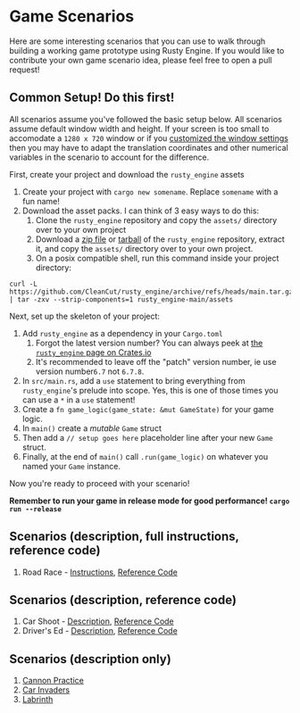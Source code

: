 # Game Scenarios

Here are some interesting scenarios that you can use to walk through building a working game prototype using Rusty Engine.  If you would like to contribute your own game scenario idea, please feel free to open a pull request!

## Common Setup! Do this first!

All scenarios assume you've followed the basic setup below.  All scenarios assume default window width and height. If your screen is too small to accomodate a `1280 x 720` window or if you [customized the window settings](https://github.com/bevyengine/bevy/blob/main/examples/window/window_settings.rs) then you may have to adapt the translation coordinates and other numerical variables in the scenario to account for the difference.

First, create your project and download the `rusty_engine` assets
1. Create your project with `cargo new somename`. Replace `somename` with a fun name!
1. Download the asset packs. I can think of 3 easy ways to do this:
    1. Clone the `rusty_engine` repository and copy the `assets/` directory over to your own project
    1. Download a [zip file](https://github.com/CleanCut/rusty_engine/archive/refs/heads/main.zip) or [tarball](https://github.com/CleanCut/rusty_engine/archive/refs/heads/main.tar.gz) of the `rusty_engine` repository, extract it, and copy the `assets/` directory over to your own project.
    1. On a posix compatible shell, run this command inside your project directory:
```shell
curl -L https://github.com/CleanCut/rusty_engine/archive/refs/heads/main.tar.gz | tar -zxv --strip-components=1 rusty_engine-main/assets
```

Next, set up the skeleton of your project:
1. Add `rusty_engine` as a dependency in your `Cargo.toml`
    1. Forgot the latest version number?  You can always peek at [the `rusty_engine` page on Crates.io](https://crates.io/crates/rusty_engine)
    1. It's recommended to leave off the "patch" version number, ie use version number`6.7` not `6.7.8`.
1. In `src/main.rs`, add a `use` statement to bring everything from `rusty_engine`'s prelude into scope. Yes, this is one of those times you can use a `*` in a `use` statement!
1. Create a `fn game_logic(game_state: &mut GameState)` for your game logic.
1. In `main()` create a _mutable_ `Game` struct
1. Then add a `// setup goes here` placeholder line after your new `Game` struct.
1. Finally, at the end of `main()` call `.run(game_logic)` on whatever you named your `Game` instance.

Now you're ready to proceed with your scenario!

**Remember to run your game in release mode for good performance! `cargo run --release`**

## Scenarios (description, full instructions, reference code)
1. Road Race - [Instructions](https://github.com/CleanCut/rusty_engine/tree/main/scenarios/road_race.md), [Reference Code](https://github.com/CleanCut/rusty_engine/blob/main/examples/scenarios/road_race.rs)

## Scenarios (description, reference code)

1. Car Shoot - [Description](https://github.com/CleanCut/rusty_engine/tree/main/scenarios/car_shoot.md), [Reference Code](https://github.com/CleanCut/rusty_engine/blob/main/examples/scenarios/road_race.rs)
1. Driver's Ed - [Description](https://github.com/CleanCut/rusty_engine/tree/main/scenarios/car_shoot.md), [Reference Code](https://github.com/CleanCut/rusty_engine/blob/main/examples/scenarios/extreme_drivers_ed.rs)

## Scenarios (description only)

1. [Cannon Practice](https://github.com/CleanCut/rusty_engine/tree/main/scenarios/cannon_practice.md)
1. [Car Invaders](https://github.com/CleanCut/rusty_engine/tree/main/scenarios/car_invaders.md)
1. [Labrinth](https://github.com/CleanCut/rusty_engine/tree/main/scenarios/labrinth.md)
